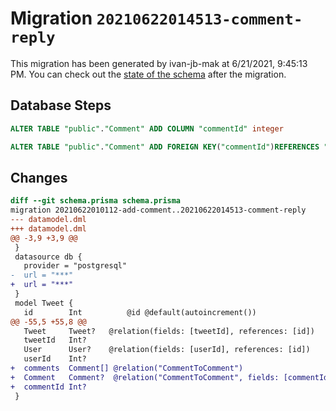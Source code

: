 # Migration `20210622014513-comment-reply`

This migration has been generated by ivan-jb-mak at 6/21/2021, 9:45:13 PM.
You can check out the [state of the schema](./schema.prisma) after the migration.

## Database Steps

```sql
ALTER TABLE "public"."Comment" ADD COLUMN "commentId" integer   

ALTER TABLE "public"."Comment" ADD FOREIGN KEY("commentId")REFERENCES "public"."Comment"("id") ON DELETE SET NULL ON UPDATE CASCADE
```

## Changes

```diff
diff --git schema.prisma schema.prisma
migration 20210622010112-add-comment..20210622014513-comment-reply
--- datamodel.dml
+++ datamodel.dml
@@ -3,9 +3,9 @@
 }
 datasource db {
   provider = "postgresql"
-  url = "***"
+  url = "***"
 }
 model Tweet {
   id        Int          @id @default(autoincrement())
@@ -55,5 +55,8 @@
   Tweet     Tweet?   @relation(fields: [tweetId], references: [id])
   tweetId   Int?
   User      User?    @relation(fields: [userId], references: [id])
   userId    Int?
+  comments  Comment[] @relation("CommentToComment")
+  Comment   Comment?  @relation("CommentToComment", fields: [commentId], references: [id])
+  commentId Int?
 }
```


